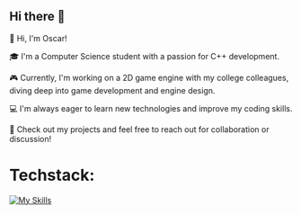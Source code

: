 ## Hi there 👋

👋 Hi, I'm Oscar!

🎓 I'm a Computer Science student with a passion for C++ development.

🎮 Currently, I'm working on a 2D game engine with my college colleagues, diving deep into game development and engine design.

💻 I'm always eager to learn new technologies and improve my coding skills.

🚀 Check out my projects and feel free to reach out for collaboration or discussion!

# Techstack:

[![My Skills](https://skillicons.dev/icons?i=js,cpp,cmake,unreal)](https://skillicons.dev)

